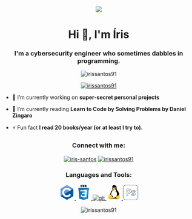 <div align="center"><img src="https://media.giphy.com/media/dNgK7Ws7y176U/giphy.gif"></div>

<h1 align="center">Hi 👋, I'm Íris</h1>
<h3 align="center">I'm a cybersecurity engineer who sometimes dabbles in programming.<br></h3>

<p align="center"> <img src="https://komarev.com/ghpvc/?username=irissantos91&label=Profile%20views&color=0e75b6&style=flat" alt="irissantos91" /> </p>

<p align="center"> <a href="https://github-profile-trophy.vercel.app/?username=irissantos91&theme=dracula"><img src="https://github-profile-trophy.vercel.app/?username=irissantos91&theme=dracula" alt="irissantos91" /></a> </p>

- 🔭 I’m currently working on **super-secret personal projects**

- 🌱 I’m currently reading **Learn to Code by Solving Problems by Daniel Zingaro**

- ⚡ Fun fact **I read 20 books/year (or at least I try to).**

<h3 align="center">Connect with me:</h3>
<p align="center">
<a href="https://linkedin.com/in/iris-santos" target="blank"><img align="center" src="https://raw.githubusercontent.com/rahuldkjain/github-profile-readme-generator/master/src/images/icons/Social/linked-in-alt.svg" alt="iris-santos" height="30" width="40" /></a>
<a href="https://stackoverflow.com/users/irissantos91" target="blank"><img align="center" src="https://raw.githubusercontent.com/rahuldkjain/github-profile-readme-generator/master/src/images/icons/Social/stack-overflow.svg" alt="irissantos91" height="30" width="40" /></a>
</p>

<h3 align="center">Languages and Tools:</h3>
<p align="center"> <a href="https://www.cprogramming.com/" target="_blank" rel="noreferrer"> <img src="https://raw.githubusercontent.com/devicons/devicon/master/icons/c/c-original.svg" alt="c" width="40" height="40"/> </a> <a href="https://www.w3schools.com/css/" target="_blank" rel="noreferrer"> <img src="https://raw.githubusercontent.com/devicons/devicon/master/icons/css3/css3-original-wordmark.svg" alt="css3" width="40" height="40"/> </a> <a href="https://git-scm.com/" target="_blank" rel="noreferrer"> <img src="https://www.vectorlogo.zone/logos/git-scm/git-scm-icon.svg" alt="git" width="40" height="40"/> </a> <a href="https://www.linux.org/" target="_blank" rel="noreferrer"> <img src="https://raw.githubusercontent.com/devicons/devicon/master/icons/linux/linux-original.svg" alt="linux" width="40" height="40"/> </a> <a href="https://www.photoshop.com/en" target="_blank" rel="noreferrer"> <img src="https://raw.githubusercontent.com/devicons/devicon/master/icons/photoshop/photoshop-line.svg" alt="photoshop" width="40" height="40"/> </a> </p>

<p align="center"><img align="center" src="https://github-readme-stats.vercel.app/api/top-langs?username=irissantos91&show_icons=true&locale=en&layout=compact" alt="irissantos91" /></p>
